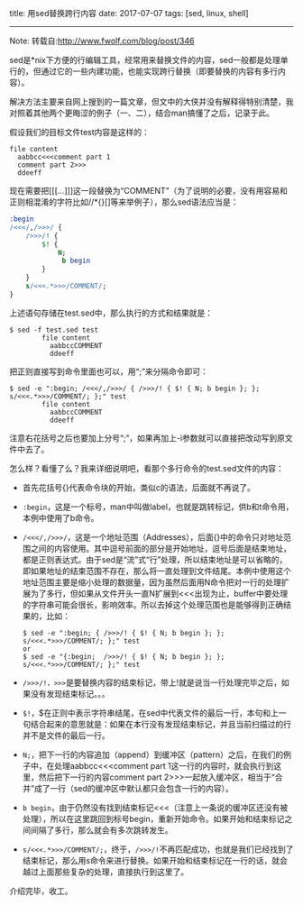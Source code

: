 title: 用sed替换跨行内容
date: 2017-07-07
tags: [sed, linux, shell]

---

Note: 转载自:http://www.fwolf.com/blog/post/346

sed是*nix下方便的行编辑工具，经常用来替换文件的内容，sed一般都是处理单行的，但通过它的一些内建功能，也能实现跨行替换（即要替换的内容有多行内容）。

解决方法主要来自网上搜到的一篇文章，但文中的大侠并没有解释得特别清楚，我对照着其他两个更晦涩的例子（一、二），结合man搞懂了之后，记录于此。
<!-- more -->
假设我们的目标文件test内容是这样的：
  ```
  file content
    aabbcc<<<comment part 1
    comment part 2>>>
    ddeeff
  ```
现在需要把[[[…]]]这一段替换为“COMMENT”（为了说明的必要，没有用容易和正则相混淆的字符比如//*{}[]等来举例子），那么sed语法应当是：
  ```sed
  :begin
  /<<</,/>>>/ {
      />>>/! {
          $! {
              N;
               b begin
          }
      }
      s/<<<.*>>>/COMMENT/;
  }
  ```
上述语句存储在test.sed中，那么执行的方式和结果就是：
```shell
$ sed -f test.sed test
        file content
          aabbccCOMMENT
          ddeeff
```
把正则直接写到命令里面也可以，用“;”来分隔命令即可：
  ```shell
  $ sed -e ":begin; /<<</,/>>>/ { />>>/! { $! { N; b begin }; }; s/<<<.*>>>/COMMENT/; };" test
          file content
            aabbccCOMMENT
            ddeeff
  ```
注意右花括号之后也要加上分号“;”，如果再加上-i参数就可以直接把改动写到原文件中去了。

怎么样？看懂了么？我来详细说明吧，看那个多行命令的test.sed文件的内容：

- 首先花括号{}代表命令块的开始，类似c的语法，后面就不再说了。

- `:begin`，这是一个标号，man中叫做label，也就是跳转标记，供b和t命令用，本例中使用了b命令。

- `/<<</,/>>>/`，这是一个地址范围（Addresses），后面{}中的命令只对地址范围之间的内容使用。其中逗号前面的部分是开始地址，逗号后面是结束地址，都是正则表达式。由于sed是“流”式“行”处理，所以结束地址是可以省略的，即如果地址的结束范围不存在，那么将一直处理到文件结尾。本例中使用这个地址范围主要是缩小处理的数据量，因为虽然后面用N命令把对一行的处理扩展为了多行，但如果从文件开头一直N扩展到<<<出现为止，buffer中要处理的字符串可能会很长，影响效率。所以去掉这个处理范围也是能够得到正确结果的，比如：
  ```shell
  $ sed -e ":begin; { />>>/! { $! { N; b begin }; }; s/<<<.*>>>/COMMENT/; };" test
  or
  $ sed -e "{:begin;  />>>/! { $! { N; b begin }; }; s/<<<.*>>>/COMMENT/; };" test
  ```
- `/>>>/!，>>>`是要替换内容的结束标记，带上!就是说当一行处理完毕之后，如果没有发现结束标记。。。

- `$!`，$在正则中表示字符串结尾，在sed中代表文件的最后一行，本句和上一句结合起来的意思就是：如果在本行没有发现结束标记，并且当前扫描过的行并不是文件的最后一行。

- `N;`，把下一行的内容追加（append）到缓冲区（pattern）之后，在我们的例子中，在处理aabbcc<<<comment part 1这一行的内容时，就会执行到这里，然后把下一行的内容comment part 2>>>一起放入缓冲区，相当于“合并”成了一行（sed的缓冲区中默认都只会包含一行的内容）。

- `b begin`，由于仍然没有找到结束标记<<<（注意上一条说的缓冲区还没有被处理），所以在这里跳回到标号begin，重新开始命令。如果开始和结束标记之间间隔了多行，那么就会有多次跳转发生。

- `s/<<<.*>>>/COMMENT/;`，终于，`/>>>/!`不再匹配成功，也就是我们已经找到了结束标记，那么用s命令来进行替换。如果开始和结束标记在一行的话，就会越过上面那些复杂的处理，直接执行到这里了。

介绍完毕，收工。
